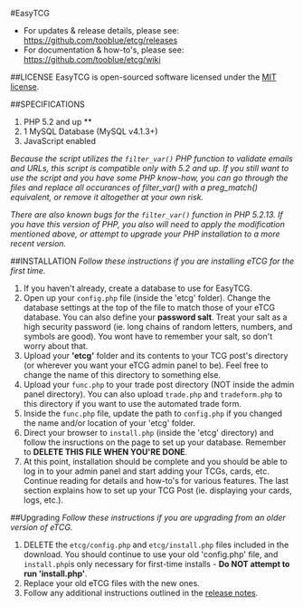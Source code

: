 #EasyTCG
- For updates & release details, please see: https://github.com/tooblue/etcg/releases
- For documentation & how-to's, please see: https://github.com/tooblue/etcg/wiki

##LICENSE
EasyTCG is open-sourced software licensed under the [MIT license](http://opensource.org/licenses/MIT).

##SPECIFICATIONS
1. PHP 5.2 and up **
2. 1 MySQL Database (MySQL v4.1.3+)
3. JavaScript enabled

*Because the script utilizes the `filter_var()` PHP function to validate emails and URLs, this script is compatible only with 5.2 and up. If you still want to use the script and you have some PHP know-how, you can go through the files and replace all occurances of filter_var() with a preg_match() equivalent, or remove it altogether at your own risk.*

*There are also known bugs for the `filter_var()` function in PHP 5.2.13. If you have this version of PHP, you also will need to apply the modification mentioned above, or attempt to upgrade your PHP installation to a more recent version.*

##INSTALLATION
*Follow these instructions if you are installing eTCG for the first time.*

1. If you haven't already, create a database to use for EasyTCG.
2. Open up your `config.php` file (inside the 'etcg' folder). Change the database settings at the top of the file to match those of your eTCG database. You can also define your **password salt**. Treat your salt as a high security password (ie. long chains of random letters, numbers, and symbols are good). You wont have to remember your salt, so don't worry about that.
3. Upload your **'etcg'** folder and its contents to your TCG post's directory (or wherever you want your eTCG admin panel to be). Feel free to change the name of this directory to something else.
4. Upload your `func.php` to your trade post directory (NOT inside the admin panel directory). You can also upload `trade.php` and `tradeform.php` to this directory if you want to use the automated trade form.
5. Inside the `func.php` file, update the path to `config.php` if you changed the name and/or location of your 'etcg' folder. 
6. Direct your browser to `install.php` (inside the 'etcg' directory) and follow the insructions on the page to set up your database. Remember to **DELETE THIS FILE WHEN YOU'RE DONE**.
7. At this point, installation should be complete and you should be able to log in to your admin panel and start adding your TCGs, cards, etc. Continue reading for details and how-to's for various features. The last section explains how to set up your TCG Post (ie. displaying your cards, logs, etc.).

##Upgrading
*Follow these instructions if you are upgrading from an older version of eTCG.*

1. DELETE the `etcg/config.php` and `etcg/install.php` files included in the download. You should continue to use your old 'config.php' file, and `install.php`is only necessary for first-time installs - **Do NOT attempt to run 'install.php'**.
2. Replace your old eTCG files with the new ones.
3. Follow any additional instructions outlined in the [release notes](https://github.com/tooblue/etcg/releases).
